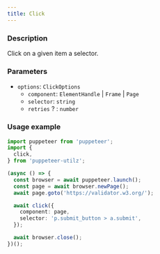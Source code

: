 ```yaml
---
title: Click
---
```


### Description

Click on a given item a selector.

### Parameters

- `options`: `ClickOptions`
  - `component`: `ElementHandle` | `Frame` | `Page`
  - `selector`: `string`
  - `retries` ? : `number`

### Usage example

```ts
import puppeteer from 'puppeteer';
import {
  click,
} from 'puppeteer-utilz';

(async () => {
  const browser = await puppeteer.launch();
  const page = await browser.newPage();
  await page.goto('https://validator.w3.org/');

  await click({
    component: page,
    selector: 'p.submit_button > a.submit',
  });

  await browser.close();
})();
```
